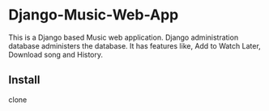# Django-Music-Web-App
This is a Django based Music web application. Django administration database administers the database. It has features like, Add to Watch Later, Download song and History.

## Install

clone 

